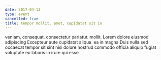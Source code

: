 ```yaml
---
date: 2017-04-13
type: event
cancelled: true
title: tempor mollit. amet, cupidatat sit in
---
```

veniam, consequat. consectetur pariatur. mollit. Lorem dolore eiusmod adipiscing Excepteur aute cupidatat aliqua. ea in magna Duis nulla sed occaecat tempor sit sint nisi dolore nostrud commodo officia aliquip fugiat voluptate eu laboris in irure qui esse